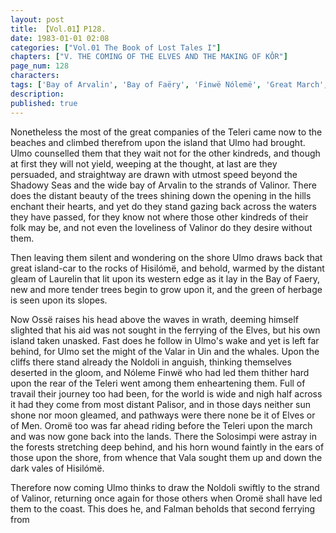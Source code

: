 ```yaml
---
layout: post
title: 【Vol.01】P128.
date: 1983-01-01 02:08
categories: ["Vol.01 The Book of Lost Tales I"]
chapters: ["V. THE COMING OF THE ELVES AND THE MAKING OF KÔR"]
page_num: 128
characters: 
tags: ['Bay of Arvalin', 'Bay of Faëry', 'Finwë Nólemë', 'Great March', 'Great Journey', 'Hisilómë', 'Laurelin', 'Moon, The', 'Men', 'Noldoli', 'Oromë', 'Ossë', 'Falman', 'Palisor', 'Shadowy Seas', 'Solosimpi']
description: 
published: true
---
```


Nonetheless the most of the great companies of the Teleri came now to the beaches and climbed therefrom upon the island that Ulmo had brought. Ulmo counselled them that they wait not for the other kindreds, and though at first they will not yield, weeping at the thought, at last are they persuaded, and straightway are drawn with utmost speed beyond the Shadowy Seas and the wide bay of Arvalin to the strands of Valinor. There does the distant beauty of the trees shining down the opening in the hills enchant their hearts, and yet do they stand gazing back across the waters they have passed, for they know not where those other kindreds of their folk may be, and not even the loveliness of Valinor do they desire without them.

Then leaving them silent and wondering on the shore Ulmo draws back that great island-car to the rocks of Hisilómë, and behold, warmed by the distant gleam of Laurelin that lit upon its western edge as it lay in the Bay of Faery, new and more tender trees begin to grow upon it, and the green of herbage is seen upon its slopes.

Now Ossë raises his head above the waves in wrath, deeming himself slighted that his aid was not sought in the ferrying of the Elves, but his own island taken unasked. Fast does he follow in Ulmo's wake and yet is left far behind, for Ulmo set the might of the Valar in Uin and the whales. Upon the cliffs there stand already the Noldoli in anguish, thinking themselves deserted in the gloom, and Nóleme Finwë who had led them thither hard upon the rear of the Teleri went among them enheartening them. Full of travail their journey too had been, for the world is wide and nigh half across it had they come from most distant Palisor, and in those days neither sun shone nor moon gleamed, and pathways were there none be it of Elves or of Men. Oromë too was far ahead riding before the Teleri upon the march and was now gone back into the lands. There the Solosimpi were astray in the forests stretching deep behind, and his horn wound faintly in the ears of those upon the shore, from whence that Vala sought them up and down the dark vales of Hisilómë.

Therefore now coming Ulmo thinks to draw the Noldoli swiftly to the strand of Valinor, returning once again for those others when Oromë shall have led them to the coast. This does he, and Falman beholds that second ferrying from

